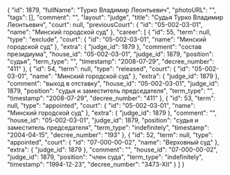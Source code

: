{
    "id": 1879,
    "fullName": "Турко Владимир Леонтьевич",
    "photoURL": "",
    "tags": [],
    "comment": "",
    "layout": "judge",
    "title": "Судья Турко Владимир Леонтьевич",
    "court": null,
    "previousCourt": {
        "id": "05-002-03-01",
        "name": "Минский городской суд"
    },
    "career": [
        {
            "id": 55,
            "term": null,
            "type": "exclude",
            "court": {
                "id": "05-002-03-01",
                "name": "Минский городской суд"
            },
            "extra": {
                "judge_id": 1879
            },
            "comment": "состав президиума",
            "house_id": "05-002-03-01",
            "judge_id": 1879,
            "position": "судья",
            "term_type": "",
            "timestamp": "2008-07-29",
            "decree_number": "411"
        },
        {
            "id": 54,
            "term": null,
            "type": "released",
            "court": {
                "id": "05-002-03-01",
                "name": "Минский городской суд"
            },
            "extra": {
                "judge_id": 1879
            },
            "comment": "выход в отставку",
            "house_id": "05-002-03-01",
            "judge_id": 1879,
            "position": "судья и заместитель председателя",
            "term_type": "",
            "timestamp": "2008-07-29",
            "decree_number": "411"
        },
        {
            "id": 53,
            "term": null,
            "type": "appointed",
            "court": {
                "id": "05-002-03-01",
                "name": "Минский городской суд"
            },
            "extra": {
                "judge_id": 1879
            },
            "comment": "",
            "house_id": "05-002-03-01",
            "judge_id": 1879,
            "position": "судья и заместитель председателя",
            "term_type": "indefinitely",
            "timestamp": "2004-04-15",
            "decree_number": "193"
        },
        {
            "id": 52,
            "term": null,
            "type": "appointed",
            "court": {
                "id": "07-000-00-02",
                "name": "Верховный суд"
            },
            "extra": {
                "judge_id": 1879
            },
            "comment": "",
            "house_id": "07-000-00-02",
            "judge_id": 1879,
            "position": "член суда",
            "term_type": "indefinitely",
            "timestamp": "1994-12-23",
            "decree_number": "3473-XII"
        }
    ]
}